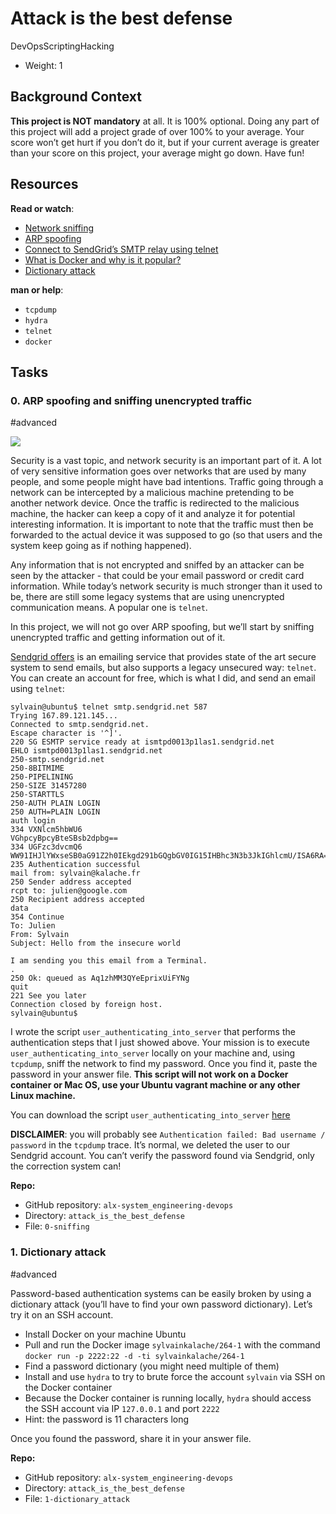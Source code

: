 # Attack is the best defense

DevOpsScriptingHacking

-   Weight:  1


## Background Context

**This project is NOT mandatory**  at all. It is 100% optional. Doing any part of this project will add a project grade of over 100% to your average. Your score won’t get hurt if you don’t do it, but if your current average is greater than your score on this project, your average might go down. Have fun!

## Resources

**Read or watch**:

-   [Network sniffing](https://intranet.alxswe.com/rltoken/eF4956aQFYnhS_i6IF9R-g "Network sniffing")
-   [ARP spoofing](https://intranet.alxswe.com/rltoken/RK-4WtV0YCSETDSG9lr1hw "ARP spoofing")
-   [Connect to SendGrid’s SMTP relay using telnet](https://intranet.alxswe.com/rltoken/twuD5E9_-V2z1zfW5nXyyg "Connect to SendGrid's SMTP relay using telnet")
-   [What is Docker and why is it popular?](https://intranet.alxswe.com/rltoken/56VrRmkBHFq2OKLM_FQA6w "What is Docker and why is it popular?")
-   [Dictionary attack](https://intranet.alxswe.com/rltoken/dbAwbf71VVSCTOfeR1NRmg "Dictionary attack")

**man or help**:

-   `tcpdump`
-   `hydra`
-   `telnet`
-   `docker`

## Tasks

### 0. ARP spoofing and sniffing unencrypted traffic

#advanced


![](https://s3.amazonaws.com/alx-intranet.hbtn.io/uploads/medias/2020/9/01c5a1e3f29d290b188d34be5cf534d3255058a7.png?X-Amz-Algorithm=AWS4-HMAC-SHA256&X-Amz-Credential=AKIARDDGGGOUSBVO6H7D%2F20240407%2Fus-east-1%2Fs3%2Faws4_request&X-Amz-Date=20240407T151617Z&X-Amz-Expires=86400&X-Amz-SignedHeaders=host&X-Amz-Signature=f0e4566c16ac68b192543a438c2c46ad17f17372ac2fddf7607668729841e265)

Security is a vast topic, and network security is an important part of it. A lot of very sensitive information goes over networks that are used by many people, and some people might have bad intentions. Traffic going through a network can be intercepted by a malicious machine pretending to be another network device. Once the traffic is redirected to the malicious machine, the hacker can keep a copy of it and analyze it for potential interesting information. It is important to note that the traffic must then be forwarded to the actual device it was supposed to go (so that users and the system keep going as if nothing happened).

Any information that is not encrypted and sniffed by an attacker can be seen by the attacker - that could be your email password or credit card information. While today’s network security is much stronger than it used to be, there are still some legacy systems that are using unencrypted communication means. A popular one is  `telnet`.

In this project, we will not go over ARP spoofing, but we’ll start by sniffing unencrypted traffic and getting information out of it.

[Sendgrid offers](https://intranet.alxswe.com/rltoken/3QMTkzwhiBQgRSLVpKwAyw "Sendgrid offers")  is an emailing service that provides state of the art secure system to send emails, but also supports a legacy unsecured way:  `telnet`. You can create an account for free, which is what I did, and send an email using  `telnet`:

```
sylvain@ubuntu$ telnet smtp.sendgrid.net 587
Trying 167.89.121.145...
Connected to smtp.sendgrid.net.
Escape character is '^]'.
220 SG ESMTP service ready at ismtpd0013p1las1.sendgrid.net
EHLO ismtpd0013p1las1.sendgrid.net
250-smtp.sendgrid.net
250-8BITMIME
250-PIPELINING
250-SIZE 31457280
250-STARTTLS
250-AUTH PLAIN LOGIN
250 AUTH=PLAIN LOGIN
auth login           
334 VXNlcm5hbWU6
VGhpcyBpcyBteSBsb2dpbg==
334 UGFzc3dvcmQ6
WW91IHJlYWxseSB0aG91Z2h0IEkgd291bGQgbGV0IG15IHBhc3N3b3JkIGhlcmU/ISA6RA==
235 Authentication successful
mail from: sylvain@kalache.fr
250 Sender address accepted
rcpt to: julien@google.com
250 Recipient address accepted
data
354 Continue
To: Julien
From: Sylvain
Subject: Hello from the insecure world

I am sending you this email from a Terminal.
.
250 Ok: queued as Aq1zhMM3QYeEprixUiFYNg
quit
221 See you later
Connection closed by foreign host.
sylvain@ubuntu$ 

```

I wrote the script  `user_authenticating_into_server`  that performs the authentication steps that I just showed above. Your mission is to execute  `user_authenticating_into_server`  locally on your machine and, using  `tcpdump`, sniff the network to find my password. Once you find it, paste the password in your answer file.  **This script will not work on a Docker container or Mac OS, use your Ubuntu vagrant machine or any other Linux machine.**

You can download the script  `user_authenticating_into_server`  [here](https://intranet.alxswe.com/rltoken/GE_FoAUArlVccQlt7CuBGA "here")

**DISCLAIMER**: you will probably see  `Authentication failed: Bad username / password`  in the  `tcpdump`  trace. It’s normal, we deleted the user to our Sendgrid account. You can’t verify the password found via Sendgrid, only the correction system can!

**Repo:**

-   GitHub repository:  `alx-system_engineering-devops`
-   Directory:  `attack_is_the_best_defense`
-   File:  `0-sniffing`


### 1. Dictionary attack

#advanced


Password-based authentication systems can be easily broken by using a dictionary attack (you’ll have to find your own password dictionary). Let’s try it on an SSH account.

-   Install Docker on your machine Ubuntu
-   Pull and run the Docker image  `sylvainkalache/264-1`  with the command  `docker run -p 2222:22 -d -ti sylvainkalache/264-1`
-   Find a password dictionary (you might need multiple of them)
-   Install and use  `hydra`  to try to brute force the account  `sylvain`  via SSH on the Docker container
-   Because the Docker container is running locally,  `hydra`  should access the SSH account via IP  `127.0.0.1`  and port  `2222`
-   Hint: the password is 11 characters long

Once you found the password, share it in your answer file.

**Repo:**

-   GitHub repository:  `alx-system_engineering-devops`
-   Directory:  `attack_is_the_best_defense`
-   File:  `1-dictionary_attack`
